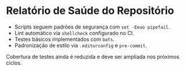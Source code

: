 # Relatório de Saúde do Repositório

- Scripts seguem padrões de segurança com `set -Eeuo pipefail`.
- Lint automático via `shellcheck` configurado no CI.
- Testes básicos implementados com `bats`.
- Padronização de estilo via `.editorconfig` e `pre-commit`.

Cobertura de testes ainda é reduzida e deve ser ampliada nos próximos ciclos.

